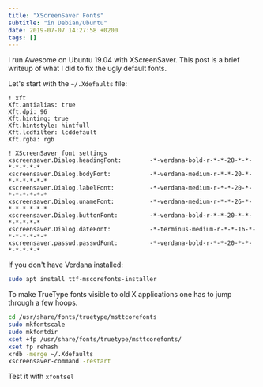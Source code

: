 ```yaml
---
title: "XScreenSaver Fonts"
subtitle: "in Debian/Ubuntu"
date: 2019-07-07 14:27:58 +0200
tags: []
---
```


I run Awesome on Ubuntu 19.04 with XScreenSaver.  This post is a brief
writeup of what I did to fix the ugly default fonts.

<!--more-->

Let's start with the `~/.Xdefaults` file:

```
! xft
Xft.antialias: true
Xft.dpi: 96
Xft.hinting: true
Xft.hintstyle: hintfull
Xft.lcdfilter: lcddefault
Xft.rgba: rgb

! XScreenSaver font settings
xscreensaver.Dialog.headingFont:        -*-verdana-bold-r-*-*-28-*-*-*-*-*-*-*
xscreensaver.Dialog.bodyFont:           -*-verdana-medium-r-*-*-20-*-*-*-*-*-*-*
xscreensaver.Dialog.labelFont:          -*-verdana-medium-r-*-*-20-*-*-*-*-*-*-*
xscreensaver.Dialog.unameFont:          -*-verdana-medium-r-*-*-26-*-*-*-*-*-*-*
xscreensaver.Dialog.buttonFont:         -*-verdana-bold-r-*-*-20-*-*-*-*-*-*-*
xscreensaver.Dialog.dateFont:           -*-terminus-medium-r-*-*-16-*-*-*-*-*-*-*
xscreensaver.passwd.passwdFont:         -*-verdana-bold-r-*-*-20-*-*-*-*-*-*-*
```

If you don't have Verdana installed:

```sh
sudo apt install ttf-mscorefonts-installer
```

To make TrueType fonts visible to old X applications one has to jump
through a few hoops.

```sh
cd /usr/share/fonts/truetype/msttcorefonts
sudo mkfontscale
sudo mkfontdir
xset +fp /usr/share/fonts/truetype/msttcorefonts/
xset fp rehash
xrdb -merge ~/.Xdefaults
xscreensaver-command -restart
```

Test it with `xfontsel`
